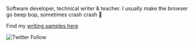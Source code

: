 Software developer, technical writer & teacher. I usually make the browser go beep bop, sometimes crash crash 🤖

Find my [writing samples here](https://iamdoomling.notion.site/cb840c41acd848748ffafaa3e640308d?v=24263961b30480da9dfe000cc85e61b9)

![Twitter Follow](https://img.shields.io/twitter/follow/iamdoomling?style=for-the-badge)
